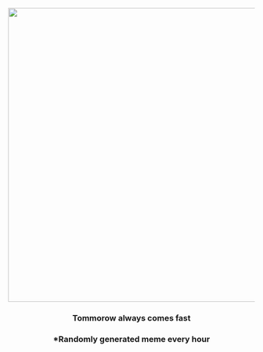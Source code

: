 <p align="center">
        <img src="https://i.redd.it/mkvu1e7tdh891.jpg" width="600" height="600">
        </p>
        <h3 align="center">Tommorow always comes fast</h3>
        <h3 align="center">*Randomly generated meme every hour</h3>
    